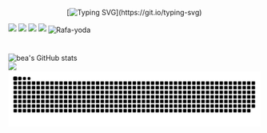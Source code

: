 <div align="center">

  [![Typing SVG](https://readme-typing-svg.herokuapp.com/?color=e33e81&size=35&center=true&vCenter=true&width=1000&lines=hi,+i'm+bea.)](https://git.io/typing-svg)

</div>

<div style="display: inline_block"> 

 <a href="https://www.youtube.com/channel/UCvW27DdO_4JfNmTZyXGTUTA" target="_blank"><img src="https://img.shields.io/badge/YouTube-FF0000?style=for-the-badge&logo=youtube&logoColor=white" target="_blank"></a>
  <a href="https://instagram.com/coutobeatryz" target="_blank"><img src="https://img.shields.io/badge/-Instagram-%23E4405F?style=for-the-badge&logo=instagram&logoColor=white" target="_blank"></a>
  <a href = "mailto:coutobeatryz@gmail.com"><img src="https://img.shields.io/badge/-Gmail-%23333?style=for-the-badge&logo=gmail&logoColor=white" target="_blank"></a>
  <a href="https://www.linkedin.com/in/beatryzcouto" target="_blank"><img src="https://img.shields.io/badge/-LinkedIn-%230077B5?style=for-the-badge&logo=linkedin&logoColor=white" target="_blank"></a>
<img align="center" alt="Rafa-yoda" src="https://64.media.tumblr.com/87825da06a620e00252e34085580baea/1872d2eea5c33826-76/s400x600/588d72e86faf3692124303fec76dc999207c1555.gifv">
</div>

#

![bea's GitHub stats](https://github-readme-stats.vercel.app/api?username=coutobeatryz&show_icons=true&theme=radical)  
<img src = "https://github-readme-stats.vercel.app/api/top-langs/?username=coutobeatryz&layout=compact&theme=dracula" width = 400>
![Snake animation](https://raw.githubusercontent.com/Platane/snk/output/github-contribution-grid-snake.svg)

 
